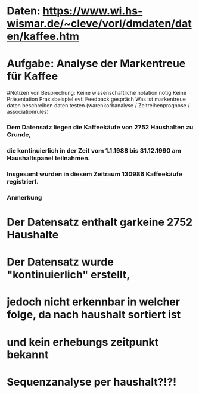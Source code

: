 # Daten: https://www.wi.hs-wismar.de/~cleve/vorl/dmdaten/daten/kaffee.htm
# Aufgabe: Analyse der Markentreue für Kaffee

#Notizen von Besprechung:
Keine wissenschaftliche notation nötig
Keine Präsentation
Praxisbeispiel
evtl Feedback gespräch
Was ist markentreue
daten beschreiben
daten testen (warenkorbanalyse / Zeitreihenprognose / associationrules)

### Dem Datensatz liegen die Kaffeekäufe von 2752 Haushalten zu Grunde,
### die kontinuierlich in der Zeit vom 1.1.1988 bis 31.12.1990 am Haushaltspanel teilnahmen.
### Insgesamt wurden in diesem Zeitraum 130986 Kaffeekäufe registriert.

### Anmerkung
# Der Datensatz enthalt garkeine 2752 Haushalte
# Der Datensatz wurde "kontinuierlich" erstellt, 
# jedoch nicht erkennbar in welcher folge, da nach haushalt sortiert ist
# und kein erhebungs zeitpunkt bekannt
# Sequenzanalyse per haushalt?!?!


